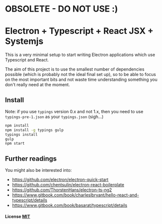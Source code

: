 # OBSOLETE - DO NOT USE :)

# Electron + Typescript + React JSX + Systemjs

This is a very minimal setup to start writing Electron applications which use Typescript and React.

The aim of this project is to use the smallest number of dependencies possible (which is probably not
the ideal final set up), so to be able to focus on the most important bits and not waste time understanding
something you don't really need at the moment.

## Install

Note: if you use `typings` version 0.x and not 1.x, then you need to use `typings-pre-1.json` as your `typings.json` (sigh...)

```bash
npm install
npm install -g typings gulp
typings install
gulp
npm start
```

## Further readings

You might also be interested into:

- https://github.com/electron/electron-quick-start
- https://github.com/chentsulin/electron-react-boilerplate
- https://github.com/ThorstenHans/electron-ts-ng2
- https://www.gitbook.com/book/charleslbryant/hello-react-and-typescript/details
- https://www.gitbook.com/book/basarat/typescript/details

#### License [MIT](LICENSE.md)
